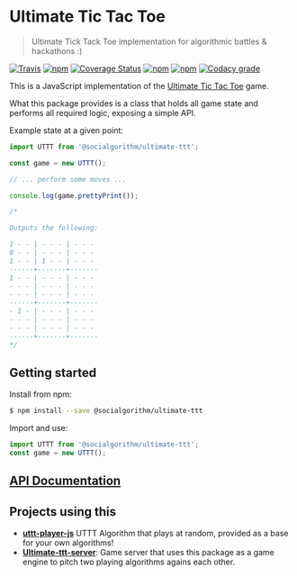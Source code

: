 # Ultimate Tic Tac Toe
> Ultimate Tick Tack Toe implementation for algorithmic battles & hackathons :)

[![Travis](https://img.shields.io/travis/socialgorithm/ultimate-ttt-js.svg)](https://travis-ci.org/socialgorithm/ultimate-ttt-js)
[![npm](https://img.shields.io/npm/v/ultimate-ttt.svg)](https://www.npmjs.com/package/ultimate-ttt)
[![Coverage Status](https://coveralls.io/repos/github/socialgorithm/ultimate-ttt-js/badge.svg?branch=master)](https://coveralls.io/github/socialgorithm/ultimate-ttt-js?branch=master)
[![npm](https://img.shields.io/npm/dm/ultimate-ttt.svg)](https://www.npmjs.com/package/ultimate-ttt)
[![npm](https://img.shields.io/npm/l/ultimate-ttt.svg)](https://www.npmjs.com/package/ultimate-ttt)
[![Codacy grade](https://img.shields.io/codacy/grade/62cc5c03fbd648f983ef2df8398d2c98.svg)](https://www.codacy.com/app/aurbano/ultimate-ttt-js)

This is a JavaScript implementation of the [Ultimate Tic Tac Toe](https://mathwithbaddrawings.com/2013/06/16/ultimate-tic-tac-toe/) game.

What this package provides is a class that holds all game state and performs all required logic, exposing a simple API.

Example state at a given point:

```js
import UTTT from '@socialgorithm/ultimate-ttt';

const game = new UTTT();

// ... perform some moves ...

console.log(game.prettyPrint());

/*

Outputs the following:

1 - - | - - - | - - -
0 - - | - - - | - - -
1 - - | 1 - - | - - -
------+-------+-------
1 - - | - - - | - - -
- - - | - - - | - - -
- - - | - - - | - - -
------+-------+-------
- 1 - | - - - | - - -
- - - | - - - | - - -
- - - | - - - | - - -
------+-------+-------
*/
```

## Getting started

Install from npm:

```bash
$ npm install --save @socialgorithm/ultimate-ttt
```

Import and use:

```js
import UTTT from '@socialgorithm/ultimate-ttt';
const game = new UTTT();
```

## [API Documentation](https://socialgorithm.org/ultimate-ttt-js/)

## Projects using this

* [**uttt-player-js**](https://github.com/socialgorithm/uttt-player-js) UTTT Algorithm that plays at random, provided as a base for your own algorithms!
* [**Ultimate-ttt-server**](https://github.com/socialgorithm/ultimate-ttt-server): Game server that uses this package as a game engine to pitch two playing algorithms agains each other.